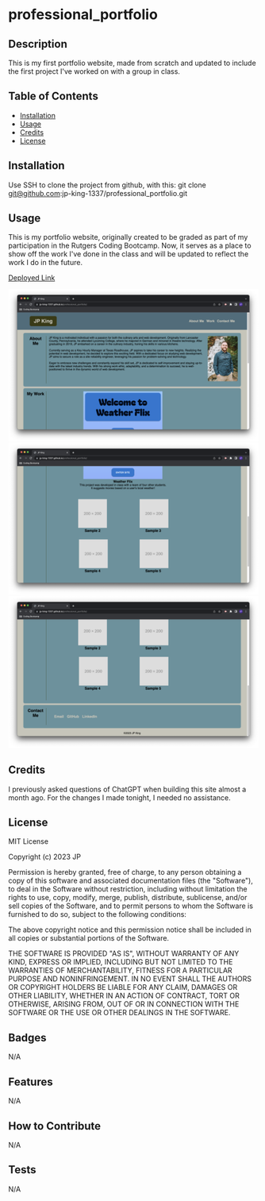 # professional_portfolio

## Description

This is my first portfolio website, made from scratch and updated to include the first project I've worked on with a group in class.


## Table of Contents

- [Installation](#installation)
- [Usage](#usage)
- [Credits](#credits)
- [License](#license)


## Installation

Use SSH to clone the project from github, with this:
git clone git@github.com:jp-king-1337/professional_portfolio.git


## Usage

This is my portfolio website, originally created to be graded as part of my participation in the Rutgers Coding Bootcamp. Now, it serves as a place to show off the work I've done in the class and will be updated to reflect the work I do in the future.

[Deployed Link](https://jp-king-1337.github.io/professional_portfolio/)

![first photo](assets/images/screenshots/screenshot_1Portfolio_v2.png)
![second photo](assets/images/screenshots/screenshot_2Portfolio_v2.png)
![third photo](assets/images/screenshots/screenshot_3Portfolio_v2.png)


## Credits

I previously asked questions of ChatGPT when building this site almost a month ago. For the changes I made tonight, I needed no assistance.


## License

MIT License

Copyright (c) 2023 JP

Permission is hereby granted, free of charge, to any person obtaining a copy
of this software and associated documentation files (the "Software"), to deal
in the Software without restriction, including without limitation the rights
to use, copy, modify, merge, publish, distribute, sublicense, and/or sell
copies of the Software, and to permit persons to whom the Software is
furnished to do so, subject to the following conditions:

The above copyright notice and this permission notice shall be included in all
copies or substantial portions of the Software.

THE SOFTWARE IS PROVIDED "AS IS", WITHOUT WARRANTY OF ANY KIND, EXPRESS OR
IMPLIED, INCLUDING BUT NOT LIMITED TO THE WARRANTIES OF MERCHANTABILITY,
FITNESS FOR A PARTICULAR PURPOSE AND NONINFRINGEMENT. IN NO EVENT SHALL THE
AUTHORS OR COPYRIGHT HOLDERS BE LIABLE FOR ANY CLAIM, DAMAGES OR OTHER
LIABILITY, WHETHER IN AN ACTION OF CONTRACT, TORT OR OTHERWISE, ARISING FROM,
OUT OF OR IN CONNECTION WITH THE SOFTWARE OR THE USE OR OTHER DEALINGS IN THE
SOFTWARE.


## Badges

N/A


## Features

N/A


## How to Contribute

N/A


## Tests

N/A